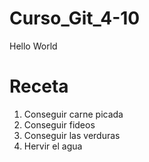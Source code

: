 # Curso_Git_4-10
Hello World
# Receta
1. Conseguir carne picada
2. Conseguir fideos
3. Conseguir las verduras
4. Hervir el agua
